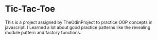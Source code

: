 # Tic-Tac-Toe

This is a project assigned by TheOdinProject to practice OOP concepts in javascript.
I Learned a lot about good practice patterns like the revealing module pattern and factory functions.
